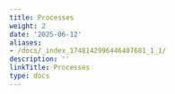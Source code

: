 ```yaml
---
title: Processes
weight: 2
date: '2025-06-12'
aliases:
- /docs/_index_1748142996446407681_1_1/
description: ''
linkTitle: Processes
type: docs
---
```


